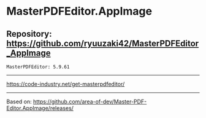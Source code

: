 
# MasterPDFEditor.AppImage

## Repository: https://github.com/ryuuzaki42/MasterPDFEditor_AppImage
    MasterPDFEditor: 5.9.61

---
https://code-industry.net/get-masterpdfeditor/

---
Based on: https://github.com/area-of-dev/Master-PDF-Editor.AppImage/releases/
